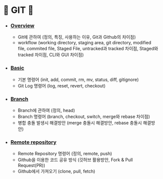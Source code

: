 # :star2: GIT :star2:

- ### [Overview](GIT/Overview.md)

  - Git에 관하여 (정의, 특징, 사용하는 이유, Git과 Github의 차이점)
  - workflow (working directory, staging area, git directory, modified file, commited file, Staged File, untracked과 tracked 차이점, Staged와 tracked 차이점, CLI와 GUI 차이점)

- ### [Basic](GIT/Basic.md)

  - 기본 명령어 (init, add, commit, rm, mv, status, diff, gitignore)
  - Git Log 명령어 (log, reset, revert, checkout)

- ### [Branch](GIT/Branch.md)

  - Branch에 관하여 (정의, head)
  - Branch 명령어 (branch, checkout, switch, merge와 rebase 차이점)
  - 병합 충돌 발생시 해결방안 (merge 충돌시 해결방안, rebase 충돌시 해결방안)

- ### [Remote repository](GIT/Remote_repository.md)

  - Remote Repository 명령어 (정의, remote, push)
  - Github을 이용한 코드 공유 방식 (깃허브 활용방안, Fork & Pull Request(PR))
  - Github에서 가져오기 (clone, pull, fetch)

